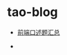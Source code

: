 # tao-blog
- [前端口述题汇总](https://github.com/taowuu/tao-blog/blob/main/blog/%E5%89%8D%E7%AB%AF%E5%8F%A3%E8%BF%B0%E9%A2%98%E6%B1%87%E6%80%BB.md)

- 